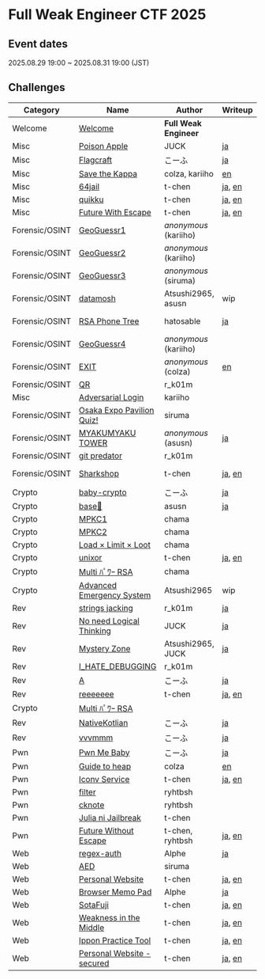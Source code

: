 # Full Weak Engineer CTF 2025

## Event dates

2025.08.29 19:00 ~ 2025.08.31 19:00 (JST)

## Challenges

|Category|Name|Author|Writeup|Difficulty|Tags|Solves|Score|
|---|---|---|---|---|---|---|---|
|Welcome|[Welcome](Welcome/Welcome)|**Full Weak Engineer**||||522|10|
|Misc|[Poison Apple](Misc/Poison%20Apple)|JUCK|[ja](https://zenn.dev/juck28/articles/a82cfdec0c136f#poison-apple)|Beginner||444|100|
|Misc|[Flagcraft](Misc/Flagcraft)|こーふ|[ja](https://zenn.dev/koufu193/articles/b0aa6291d5655c#flagcraft(misc%2C-easy))|Easy||67|277|
|Misc|[Save the Kappa](Misc/Save%20the%20Kappa)|colza, kariiho|[en](https://github.com/colza12/FullWeakEngineerCTF2025_author-s_writeups/tree/main/Save_the_Kappa)|Medium|Blockchain|40|344|
|Misc|[64jail](Misc/64jail)|t-chen|[ja](https://github.com/tepel-chen/My-CTF-Challs/blob/main/Full%20Weak%20Engineer%20CTF%202025/64jail/README-ja.md), [en](https://github.com/tepel-chen/My-CTF-Challs/blob/main/Full%20Weak%20Engineer%20CTF%202025/64jail/README.md)|Medium|Jail|6|478|
|Misc|[quikku](Misc/quikku)|t-chen|[ja](https://github.com/tepel-chen/My-CTF-Challs/blob/main/Full%20Weak%20Engineer%20CTF%202025/quikku/README-ja.md), [en](https://github.com/tepel-chen/My-CTF-Challs/blob/main/Full%20Weak%20Engineer%20CTF%202025/quikku/README.md)|Medium||1|500|
|Misc|[Future With Escape](Misc/Future%20With%20Escape)|t-chen|[ja](https://github.com/tepel-chen/My-CTF-Challs/blob/main/Full%20Weak%20Engineer%20CTF%202025/Future%20With%20Escape/README-ja.md), [en](https://github.com/tepel-chen/My-CTF-Challs/blob/main/Full%20Weak%20Engineer%20CTF%202025/Future%20With%20Escape/README.md)|Hard|Jail|1|500|
|Forensic/OSINT|[GeoGuessr1](Forensic_OSINT/GeoGuessr1)|*anonymous* (kariiho)|| Beginner|OSINT|404|100|
|Forensic/OSINT|[GeoGuessr2](Forensic_OSINT/GeoGuessr2)|*anonymous* (kariiho)||Easy|OSINT|320|100|
|Forensic/OSINT|[GeoGuessr3](Forensic_OSINT/GeoGuessr3)|*anonymous* (siruma)||Medium|OSINT|318|100|
|Forensic/OSINT|[datamosh](Forensic_OSINT/datamosh)|Atsushi2965, asusn|wip|Beginner|Forensic|294|106|
|Forensic/OSINT|[RSA Phone Tree](Forensic_OSINT/RSA%20Phone%20Tree)|hatosable|[ja](https://note.com/elbasable_81018/n/n86842f2ad799)|Medium|Crypto, Forensic|240|124|
|Forensic/OSINT|[GeoGuessr4](Forensic_OSINT/GeoGuessr4)|*anonymous* (kariiho)||Hard|OSINT|217|133|
|Forensic/OSINT|[EXIT](Forensic_OSINT/EXIT)|*anonymous* (colza)|[en](https://github.com/colza12/FullWeakEngineerCTF2025_author-s_writeups/tree/main/EXIT)|Medium|OSINT|189|147|
|Forensic/OSINT|[QR](Forensic_OSINT/QR)|r_k01m||Beginner|Forensic|110|211|
|Misc|[Adversarial Login](Misc/Adversarial%20Login)|kariiho||Medium||95|230|
|Forensic/OSINT|[Osaka Expo Pavilion Quiz!](Forensic_OSINT/Osaka%20Expo%20Pavilion%20Quiz!)|siruma||Easy|OSINT|78|256|
|Forensic/OSINT|[MYAKUMYAKU TOWER](Forensic_OSINT/MYAKUMYAKU%20TOWER)|*anonymous* (asusn)|[ja](https://zenn.dev/asusn/articles/e03d1a2ebf271c#myakumyaku-tower-(76-solve-%2F-733-team))|Medium|OSINT|76|260|
|Forensic/OSINT|[git predator](Forensic_OSINT/git%20predator)|r_k01m||Easy|OSINT|67|277|
|Forensic/OSINT|[Sharkshop](Forensic_OSINT/Sharkshop)|t-chen|[ja](https://github.com/tepel-chen/My-CTF-Challs/blob/main/Full%20Weak%20Engineer%20CTF%202025/Sharkshop/README-ja.md), [en](https://github.com/tepel-chen/My-CTF-Challs/blob/main/Full%20Weak%20Engineer%20CTF%202025/Sharkshop/README.md)|Medium|Forensic, Web|13|445|
|Crypto|[baby-crypto](Crypto/baby-crypto)|こーふ|[ja](https://zenn.dev/koufu193/articles/b0aa6291d5655c#baby-crypto(crypto%2C-beginner))|Beginner||563|100|
|Crypto|[base🚀](Crypto/base🚀)|asusn|[ja](https://zenn.dev/asusn/articles/e03d1a2ebf271c#base%F0%9F%9A%80-(316-solve-%2F-733-team))|Easy||316|101|
|Crypto|[MPKC1](Crypto/MPKC1)|chama||Medium||91|236|
|Crypto|[MPKC2](Crypto/MPKC2)|chama||Medium||69|273|
|Crypto|[Load × Limit × Loot](Crypto/Load%20×%20Limit%20×%20Loot)|chama||Easy||58|296|
|Crypto|[unixor](Crypto/unixor)|t-chen|[ja](https://github.com/tepel-chen/My-CTF-Challs/blob/main/Full%20Weak%20Engineer%20CTF%202025/unixor/README-ja.md), [en](https://github.com/tepel-chen/My-CTF-Challs/blob/main/Full%20Weak%20Engineer%20CTF%202025/unixor/README.md)|Easy||47|324|
|Crypto|[Multi ﾊﾟﾜｰ RSA](Crypto/Multi%20ﾊﾟﾜｰ%20RSA)|chama||Hard||20|414|
|Crypto|[Advanced Emergency System](Crypto/Advanced%20Emergency%20System)|Atsushi2965|wip|Medium|Forensic|11|454|
|Rev|[strings jacking](Rev/strings%20jacking)|r_k01m|[ja](https://zenn.dev/juck28/articles/a82cfdec0c136f)|Beginner||447|100|
|Rev|[No need Logical Thinking](Rev/No%20need%20Logical%20Thinking)|JUCK|[ja](https://zenn.dev/juck28/articles/a82cfdec0c136f#mystery-zone(%E3%81%AA%E3%81%9E%E3%81%AE%E3%81%B0%E3%81%97%E3%82%87))|Easy||219|132|
|Rev|[Mystery Zone](Rev/Mystery%20Zone)|Atsushi2965, JUCK|[ja](https://zenn.dev/juck28/articles/a82cfdec0c136f#mystery-zone(%E3%81%AA%E3%81%9E%E3%81%AE%E3%81%B0%E3%81%97%E3%82%87))|Medium||97|227|
|Rev|[I_HATE_DEBUGGING](Rev/I%20HATE%20DEBUGGING)|r_k01m||Medium||25|395|
|Rev|[A](Rev/A)|こーふ|[ja](https://zenn.dev/koufu193/articles/b0aa6291d5655c#a(rev%2C-medium))|Medium||10|459|
|Rev|[reeeeeee](Rev/reeeeeee)|t-chen|[ja](https://github.com/tepel-chen/My-CTF-Challs/blob/main/Full%20Weak%20Engineer%20CTF%202025/reeeeeee/README-ja.md), [en](https://github.com/tepel-chen/My-CTF-Challs/blob/main/Full%20Weak%20Engineer%20CTF%202025/reeeeeee/README.md)|Easy||4|487|
|Crypto|[Multi ﾊﾟﾜｰ RSA](Crypto/Multi%20ﾊﾟﾜｰ%20RSA)|
|Rev|[NativeKotlian](Rev/NativeKotlian)|こーふ|[ja](https://zenn.dev/koufu193/articles/b0aa6291d5655c#nativekotlian(rev%2C-hard))|Hard||2|497|
|Rev|[vvvmmm](Rev/vvvmmm)|こーふ|[ja](https://zenn.dev/koufu193/articles/b0aa6291d5655c#vvvmmm-(rev%2C-hard))|Hard||1|500|
|Pwn|[Pwn Me Baby](Pwn/Pwn%20Me%20Baby)|こーふ|[ja](https://zenn.dev/koufu193/articles/b0aa6291d5655c#pwn-me-baby(pwn%2C-beginner))|Beginner||178|153|
|Pwn|[Guide to heap](Pwn/Guide%20to%20heap)|colza|[en](https://github.com/colza12/FullWeakEngineerCTF2025_author-s_writeups/tree/main/Guide_to_heap)|Easy||28|383|
|Pwn|[Iconv Service](Pwn/Iconv%20Service)|t-chen|[ja](https://github.com/tepel-chen/My-CTF-Challs/blob/main/Full%20Weak%20Engineer%20CTF%202025/Iconv%20Service/README-ja.md), [en](https://github.com/tepel-chen/My-CTF-Challs/blob/main/Full%20Weak%20Engineer%20CTF%202025/Iconv%20Service/README.md)|Easy||10|459|
|Pwn|[filter](Pwn/filter)|ryhtbsh||Medium||2|497|
|Pwn|[cknote](Pwn/cknote)|ryhtbsh||Medium||2|497|
|Pwn|[Julia ni Jailbreak](Pwn/Julia%20ni%20Jailbreak)|t-chen||hard|Jail|1|500|
|Pwn|[Future Without Escape](Pwn/Future%20Without%20Escape)|t-chen, ryhtbsh|[ja](https://github.com/tepel-chen/My-CTF-Challs/blob/main/Full%20Weak%20Engineer%20CTF%202025/Future%20Without%20Escape/README-ja.md), [en](https://github.com/tepel-chen/My-CTF-Challs/blob/main/Full%20Weak%20Engineer%20CTF%202025/Future%20Without%20Escape/README.md)|Hard|Jail|1|500|
|Web|[regex-auth](Web/regex-auth)|Alphe|[ja](https://zenn.dev/alphe/articles/aa23ae6300af8f#%5Bweb%5D-regex-auth)|Beginner||450|100|
|Web|[AED](Web/AED)|siruma||Easy||232|127|
|Web|[Personal Website](Web/Personal%20Website)|t-chen|[ja](https://github.com/tepel-chen/My-CTF-Challs/blob/main/Full%20Weak%20Engineer%20CTF%202025/Personal%20Website/README-ja.md), [en](https://github.com/tepel-chen/My-CTF-Challs/blob/main/Full%20Weak%20Engineer%20CTF%202025/Personal%20Website/README.md)|Medium||11|454|
|Web|[Browser Memo Pad](Web/Browser%20Memo%20Pad)|Alphe|[ja](https://zenn.dev/alphe/articles/aa23ae6300af8f#%5Bweb%5D-browser-memo-pad)|Medium||8|468|
|Web|[SotaFuji](Web/SotaFuji)|t-chen|[ja](https://github.com/tepel-chen/My-CTF-Challs/blob/main/Full%20Weak%20Engineer%20CTF%202025/SotaFuji/README-ja.md), [en](https://github.com/tepel-chen/My-CTF-Challs/blob/main/Full%20Weak%20Engineer%20CTF%202025/SotaFuji/README.md)|Medium||1|500|
|Web|[Weakness in the Middle](Web/Weakness%20in%20the%20Middle)|t-chen|[ja](https://github.com/tepel-chen/My-CTF-Challs/blob/main/Full%20Weak%20Engineer%20CTF%202025/Weakness%20in%20the%20Middle/README-ja.md), [en](https://github.com/tepel-chen/My-CTF-Challs/blob/main/Full%20Weak%20Engineer%20CTF%202025/Weakness%20in%20the%20Middle/README.md)|Medium||1|500|
|Web|[Ippon Practice Tool](Web/Ippon%20Practice%20Tool)|t-chen|[ja](https://github.com/tepel-chen/My-CTF-Challs/blob/main/Full%20Weak%20Engineer%20CTF%202025/Ippon%20Practice%20Tool/README-ja.md), [en](https://github.com/tepel-chen/My-CTF-Challs/blob/main/Full%20Weak%20Engineer%20CTF%202025/Ippon%20Practice%20Tool/README.md)|Hard||1|500|
|Web|[Personal Website - secured](Web/Personal%20Website%20-%20secured)|t-chen|[ja](https://github.com/tepel-chen/My-CTF-Challs/blob/main/Full%20Weak%20Engineer%20CTF%202025/Personal%20Website%20-%20secured/README-ja.md), [en](https://github.com/tepel-chen/My-CTF-Challs/blob/main/Full%20Weak%20Engineer%20CTF%202025/Personal%20Website%20-%20secured/README.md)|Hard||0|500|
